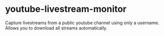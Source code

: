 # youtube-livestream-monitor
Capture livestreams from a public youtube channel using only a username. Allows you to download all streams automatically.
